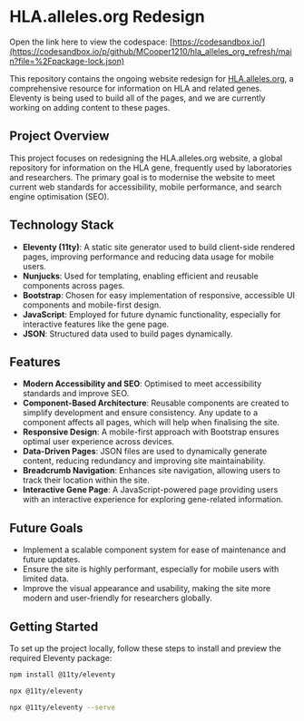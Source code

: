 # HLA.alleles.org Redesign

Open the link here to view the codespace: [https://codesandbox.io/](https://codesandbox.io/p/github/MCooper1210/hla_alleles_org_refresh/main?file=%2Fpackage-lock.json)

This repository contains the ongoing website redesign for [HLA.alleles.org](http://hla.alleles.org), a comprehensive resource for information on HLA and related genes. Eleventy is being used to build all of the pages, and we are currently working on adding content to these pages.

## Project Overview

This project focuses on redesigning the HLA.alleles.org website, a global repository for information on the HLA gene, frequently used by laboratories and researchers. The primary goal is to modernise the website to meet current web standards for accessibility, mobile performance, and search engine optimisation (SEO).

## Technology Stack

- **Eleventy (11ty)**: A static site generator used to build client-side rendered pages, improving performance and reducing data usage for mobile users.
- **Nunjucks**: Used for templating, enabling efficient and reusable components across pages.
- **Bootstrap**: Chosen for easy implementation of responsive, accessible UI components and mobile-first design.
- **JavaScript**: Employed for future dynamic functionality, especially for interactive features like the gene page.
- **JSON**: Structured data used to build pages dynamically.

## Features

- **Modern Accessibility and SEO**: Optimised to meet accessibility standards and improve SEO.
- **Component-Based Architecture**: Reusable components are created to simplify development and ensure consistency. Any update to a component affects all pages, which will help when finalising the site.
- **Responsive Design**: A mobile-first approach with Bootstrap ensures optimal user experience across devices.
- **Data-Driven Pages**: JSON files are used to dynamically generate content, reducing redundancy and improving site maintainability.
- **Breadcrumb Navigation**: Enhances site navigation, allowing users to track their location within the site.
- **Interactive Gene Page**: A JavaScript-powered page providing users with an interactive experience for exploring gene-related information.

## Future Goals

- Implement a scalable component system for ease of maintenance and future updates.
- Ensure the site is highly performant, especially for mobile users with limited data.
- Improve the visual appearance and usability, making the site more modern and user-friendly for researchers globally.

## Getting Started

To set up the project locally, follow these steps to install and preview the required Eleventy package:

```bash
npm install @11ty/eleventy
```
```bash
npx @11ty/eleventy
```
```bash
npx @11ty/eleventy --serve
```
